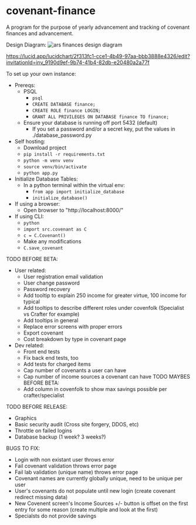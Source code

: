 # covenant-finance
A program for the purpose of yearly advancement and tracking of covenant finances and advancement.

Design Diagram:
![ars finances design diagram](https://github.com/bmgratch/covenant-finance/tree/master/static/FinanceNavigationChart.png?raw=true)

https://lucid.app/lucidchart/2f313fc1-cce1-4b49-97aa-bbb3888e4326/edit?invitationId=inv_9190d9ef-9b74-41b4-82db-e20480a2a77f

To set up your own instance:
  * Prereqs:
    * PSQL
        * `psql`
        * `CREATE DATABASE finance;`
        * `CREATE ROLE finance LOGIN;`
        * `GRANT ALL PRIVILEGES ON DATABASE finance TO finance;`
    * Ensure your database is running off port 5432 (default)
        * If you set a password and/or a secret key, put the values in ./database_password.py
  * Self hosting:
    * Download project
    * `pip install -r requirements.txt`
    * `python -m venv venv`
    * `source venv/bin/activate`
    * `python app.py`
  * Initialize Database Tables:
    * In a python terminal within the virtual env:
      * `from app import initialize_database`
      * `initialize_database()`
  * If using a browser:
    * Open browser to "http://localhost:8000/"
  * If using CLI:
    * `python`
    * `import src.covenant as C`
    * `c = C.Covenant()`
    * Make any modifications
    * `C.save_covenant`

TODO BEFORE BETA:
  * User related:
    * User registration email validation
    * User change password
    * Password recovery
    * Add tooltip to explain 250 income for greater virtue, 100 income for typical
    * Add tooltips to describe different roles under covenfolk (Specialist vs Crafter for example)
    * Add tooltips in general
    * Replace error screens with proper errors
    * Export covenant
    * Cost breakdown by type in covenant page
  * Dev related:
    * Front end tests
    * Fix back end tests, too
    * Add tests for charged items
    * Cap number of covenants a user can have
    * Cap number of income sources a covenant can have
TODO MAYBES BEFORE BETA:
    * Add column in covenfolk to show max savings possible per crafter/specialist

TODO BEFORE RELEASE:
  * Graphics
  * Basic security audit (Cross site forgery, DDOS, etc)
  * Throttle on failed logins
  * Database backup (1 week? 3 weeks?)

BUGS TO FIX:
  * Login with non existant user throws error
  * Fail covenant validation throws error page
  * Fail lab validation (unique name) throws error page
  * Covenant names are currently globally unique, need to be unique per user
  * User's covenants do not populate until new login (create covenant redirect missing data)
  * New Covenent screen's Income Sources +/- button is offset on the first entry for some reason (create multiple and look at the first)
  * Specialsts do not provide savings
